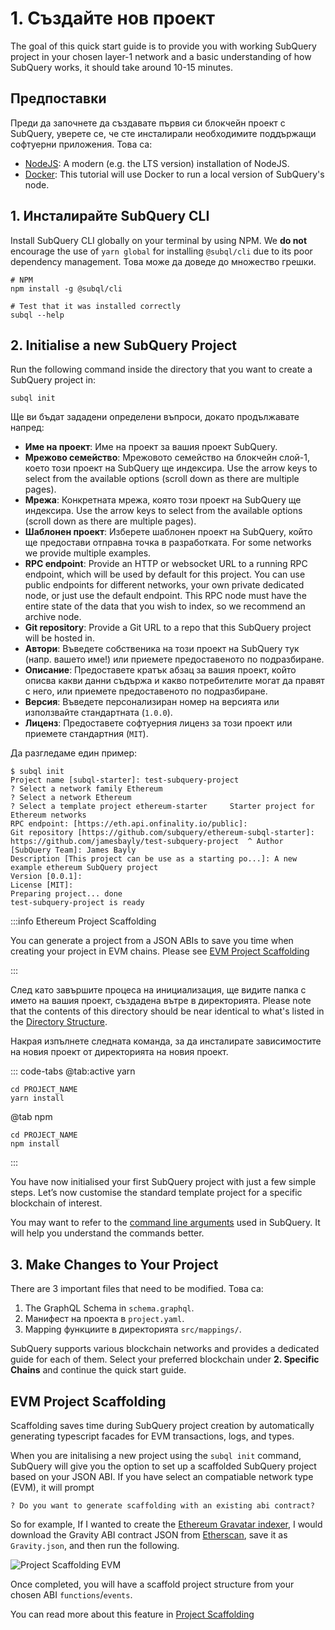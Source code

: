 # 1. Създайте нов проект

The goal of this quick start guide is to provide you with working SubQuery project in your chosen layer-1 network and a basic understanding of how SubQuery works, it should take around 10-15 minutes.

## Предпоставки

Преди да започнете да създавате първия си блокчейн проект с SubQuery, уверете се, че сте инсталирали необходимите поддържащи софтуерни приложения. Това са:

- [NodeJS](https://nodejs.org/en/): A modern (e.g. the LTS version) installation of NodeJS.
- [Docker](https://docker.com/): This tutorial will use Docker to run a local version of SubQuery's node.

## 1. Инсталирайте SubQuery CLI

Install SubQuery CLI globally on your terminal by using NPM. We **do not** encourage the use of `yarn global` for installing `@subql/cli` due to its poor dependency management. Това може да доведе до множество грешки.

```shell
# NPM
npm install -g @subql/cli

# Test that it was installed correctly
subql --help
```

## 2. Initialise a new SubQuery Project

Run the following command inside the directory that you want to create a SubQuery project in:

```shell
subql init
```

Ще ви бъдат зададени определени въпроси, докато продължавате напред:

- **Име на проект**: Име на проект за вашия проект SubQuery.
- **Мрежово семейство**: Мрежовото семейство на блокчейн слой-1, което този проект на SubQuery ще индексира. Use the arrow keys to select from the available options (scroll down as there are multiple pages).
- **Мрежа**: Конкретната мрежа, която този проект на SubQuery ще индексира. Use the arrow keys to select from the available options (scroll down as there are multiple pages).
- **Шаблонен проект**: Изберете шаблонен проект на SubQuery, който ще предостави отправна точка в разработката. For some networks we provide multiple examples.
- **RPC endpoint**: Provide an HTTP or websocket URL to a running RPC endpoint, which will be used by default for this project. You can use public endpoints for different networks, your own private dedicated node, or just use the default endpoint. This RPC node must have the entire state of the data that you wish to index, so we recommend an archive node.
- **Git repository**: Provide a Git URL to a repo that this SubQuery project will be hosted in.
- **Автори**: Въведете собственика на този проект на SubQuery тук (напр. вашето име!) или приемете предоставеното по подразбиране.
- **Описание**: Предоставете кратък абзац за вашия проект, който описва какви данни съдържа и какво потребителите могат да правят с него, или приемете предоставеното по подразбиране.
- **Версия**: Въведете персонализиран номер на версията или използвайте стандартната (`1.0.0`).
- **Лиценз**: Предоставете софтуерния лиценз за този проект или приемете стандартния (`MIT`).

Да разгледаме един пример:

```shell
$ subql init
Project name [subql-starter]: test-subquery-project
? Select a network family Ethereum
? Select a network Ethereum
? Select a template project ethereum-starter     Starter project for Ethereum networks
RPC endpoint: [https://eth.api.onfinality.io/public]:
Git repository [https://github.com/subquery/ethereum-subql-starter]: https://github.com/jamesbayly/test-subquery-project  ^ Author [SubQuery Team]: James Bayly
Description [This project can be use as a starting po...]: A new example ethereum SubQuery project
Version [0.0.1]:
License [MIT]:
Preparing project... done
test-subquery-project is ready
```

:::info Ethereum Project Scaffolding

You can generate a project from a JSON ABIs to save you time when creating your project in EVM chains. Please see [EVM Project Scaffolding](#evm-project-scaffolding)

:::

След като завършите процеса на инициализация, ще видите папка с името на вашия проект, създадена вътре в директорията. Please note that the contents of this directory should be near identical to what's listed in the [Directory Structure](../build/introduction.md#directory-structure).

Накрая изпълнете следната команда, за да инсталирате зависимостите на новия проект от директорията на новия проект.

::: code-tabs @tab:active yarn

```shell
cd PROJECT_NAME
yarn install
```

@tab npm

```shell
cd PROJECT_NAME
npm install
```

:::

You have now initialised your first SubQuery project with just a few simple steps. Let’s now customise the standard template project for a specific blockchain of interest.

You may want to refer to the [command line arguments](../run_publish/references.md) used in SubQuery. It will help you understand the commands better.

## 3. Make Changes to Your Project

There are 3 important files that need to be modified. Това са:

1. The GraphQL Schema in `schema.graphql`.
2. Манифест на проекта в `project.yaml`.
3. Mapping функциите в директорията `src/mappings/`.

SubQuery supports various blockchain networks and provides a dedicated guide for each of them. Select your preferred blockchain under **2. Specific Chains** and continue the quick start guide.

## EVM Project Scaffolding

Scaffolding saves time during SubQuery project creation by automatically generating typescript facades for EVM transactions, logs, and types.

When you are initalising a new project using the `subql init` command, SubQuery will give you the option to set up a scaffolded SubQuery project based on your JSON ABI. If you have select an compatiable network type (EVM), it will prompt

```shell
? Do you want to generate scaffolding with an existing abi contract?
```

So for example, If I wanted to create the [Ethereum Gravatar indexer](./quickstart_chains/ethereum-gravatar.md), I would download the Gravity ABI contract JSON from [Etherscan](https://etherscan.io/address/0x2e645469f354bb4f5c8a05b3b30a929361cf77ec#code), save it as `Gravity.json`, and then run the following.

![Project Scaffolding EVM](/assets/img/project-scaffold-evm.png)

Once completed, you will have a scaffold project structure from your chosen ABI `functions`/`events`.

You can read more about this feature in [Project Scaffolding](../build/introduction.md#evm-project-scaffolding)
